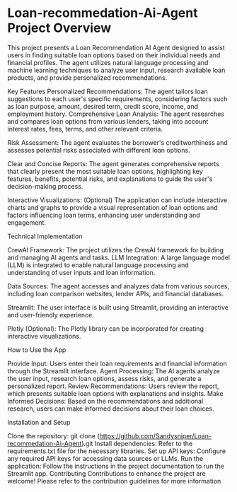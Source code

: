 # Loan-recommedation-Ai-Agent                                                                                                            Project Overview
This project presents a Loan Recommendation AI Agent designed to assist users in finding suitable loan options based on their individual needs and financial profiles. The agent utilizes natural language processing and machine learning techniques to analyze user input, research available loan products, and provide personalized recommendations.

Key Features
Personalized Recommendations: The agent tailors loan suggestions to each user's specific requirements, considering factors such as loan purpose, amount, desired term, credit score, income, and employment history.
Comprehensive Loan Analysis: The agent researches and compares loan options from various lenders, taking into account interest rates, fees, terms, and other relevant criteria.

Risk Assessment: The agent evaluates the borrower's creditworthiness and assesses potential risks associated with different loan options.

Clear and Concise Reports: The agent generates comprehensive reports that clearly present the most suitable loan options, highlighting key features, benefits, potential risks, and explanations to guide the user's decision-making process.

Interactive Visualizations: (Optional) The application can include interactive charts and graphs to provide a visual representation of loan options and factors influencing loan terms, enhancing user understanding and engagement.


Technical Implementation

CrewAI Framework: The project utilizes the CrewAI framework for building and managing AI agents and tasks.
LLM Integration: A large language model (LLM) is integrated to enable natural language processing and understanding of user inputs and loan information.

Data Sources: The agent accesses and analyzes data from various sources, including loan comparison websites, lender APIs, and financial databases.

Streamlit: The user interface is built using Streamlit, providing an interactive and user-friendly experience.

Plotly (Optional): The Plotly library can be incorporated for creating interactive visualizations.


How to Use the App

Provide Input: Users enter their loan requirements and financial information through the Streamlit interface.
Agent Processing: The AI agents analyze the user input, research loan options, assess risks, and generate a personalized report.
Review Recommendations: Users review the report, which presents suitable loan options with explanations and insights.
Make Informed Decisions: Based on the recommendations and additional research, users can make informed decisions about their loan choices.


Installation and Setup

Clone the repository: git clone (https://github.com/Sandysniper/Loan-recommedation-Ai-Agent).git
Install dependencies: Refer to the requirements.txt file for the necessary libraries.
Set up API keys: Configure any required API keys for accessing data sources or LLMs.
Run the application: Follow the instructions in the project documentation to run the Streamlit app.
Contributing
Contributions to enhance the project are welcome! Please refer to the contribution guidelines for more information
